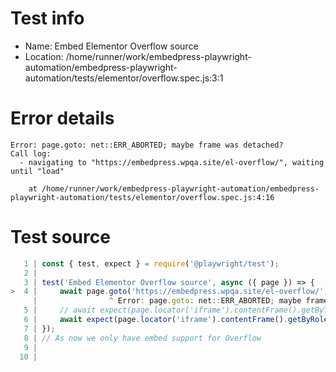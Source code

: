 # Test info

- Name: Embed Elementor Overflow source
- Location: /home/runner/work/embedpress-playwright-automation/embedpress-playwright-automation/tests/elementor/overflow.spec.js:3:1

# Error details

```
Error: page.goto: net::ERR_ABORTED; maybe frame was detached?
Call log:
  - navigating to "https://embedpress.wpqa.site/el-overflow/", waiting until "load"

    at /home/runner/work/embedpress-playwright-automation/embedpress-playwright-automation/tests/elementor/overflow.spec.js:4:16
```

# Test source

```ts
   1 | const { test, expect } = require('@playwright/test');
   2 |
   3 | test('Embed Elementor Overflow source', async ({ page }) => {
>  4 |     await page.goto('https://embedpress.wpqa.site/el-overflow/')
     |                ^ Error: page.goto: net::ERR_ABORTED; maybe frame was detached?
   5 |     // await expect(page.locator('iframe').contentFrame().getByText('Eid Ul Azha GOAT CAMELCOW')).toBeVisible();
   6 |     await expect(page.locator('iframe').contentFrame().getByRole('heading', { name: 'Publication preview' })).toBeVisible();
   7 | });
   8 | // As now we only have embed support for Overflow
   9 |
  10 |
```